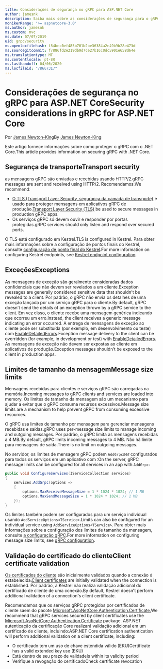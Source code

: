 ```yaml
---
title: Considerações de segurança no gRPC para ASP.NET Core
author: jamesnk
description: Saiba mais sobre as considerações de segurança para o gRPC para ASP.NET Core.
monikerRange: '>= aspnetcore-3.0'
ms.author: jamesnk
ms.custom: mvc
ms.date: 07/07/2019
uid: grpc/security
ms.openlocfilehash: f84bec0ef485b701b2be36384a2e49b9b28e473d
ms.sourcegitcommit: f7886fd2e219db9d7ce27b16c0dc5901e658d64e
ms.translationtype: MT
ms.contentlocale: pt-BR
ms.lasthandoff: 04/06/2020
ms.locfileid: "78667317"
---
```

# <a name="security-considerations-in-grpc-for-aspnet-core"></a><span data-ttu-id="bc8e4-103">Considerações de segurança no gRPC para ASP.NET Core</span><span class="sxs-lookup"><span data-stu-id="bc8e4-103">Security considerations in gRPC for ASP.NET Core</span></span>

<span data-ttu-id="bc8e4-104">Por [James Newton-King](https://twitter.com/jamesnk)</span><span class="sxs-lookup"><span data-stu-id="bc8e4-104">By [James Newton-King](https://twitter.com/jamesnk)</span></span>

<span data-ttu-id="bc8e4-105">Este artigo fornece informações sobre como proteger o gRPC com o .NET Core.</span><span class="sxs-lookup"><span data-stu-id="bc8e4-105">This article provides information on securing gRPC with .NET Core.</span></span>

## <a name="transport-security"></a><span data-ttu-id="bc8e4-106">Segurança de transporte</span><span class="sxs-lookup"><span data-stu-id="bc8e4-106">Transport security</span></span>

<span data-ttu-id="bc8e4-107">as mensagens gRPC são enviadas e recebidas usando HTTP/2.</span><span class="sxs-lookup"><span data-stu-id="bc8e4-107">gRPC messages are sent and received using HTTP/2.</span></span> <span data-ttu-id="bc8e4-108">Recomendamos:</span><span class="sxs-lookup"><span data-stu-id="bc8e4-108">We recommend:</span></span>

* <span data-ttu-id="bc8e4-109">[O TLS (Transport Layer Security, segurança da camada de transporte)](https://tools.ietf.org/html/rfc5246) é usado para proteger mensagens em aplicativos gRPC de produção.</span><span class="sxs-lookup"><span data-stu-id="bc8e4-109">[Transport Layer Security (TLS)](https://tools.ietf.org/html/rfc5246) be used to secure messages in production gRPC apps.</span></span>
* <span data-ttu-id="bc8e4-110">Os serviços gRPC só devem ouvir e responder por portas protegidas.</span><span class="sxs-lookup"><span data-stu-id="bc8e4-110">gRPC services should only listen and respond over secured ports.</span></span>

<span data-ttu-id="bc8e4-111">O TLS está configurado em Kestrel.</span><span class="sxs-lookup"><span data-stu-id="bc8e4-111">TLS is configured in Kestrel.</span></span> <span data-ttu-id="bc8e4-112">Para obter mais informações sobre a configuração de pontos finais do Kestrel, consulte [configuração de ponto final do Kestrel](xref:fundamentals/servers/kestrel#endpoint-configuration).</span><span class="sxs-lookup"><span data-stu-id="bc8e4-112">For more information on configuring Kestrel endpoints, see [Kestrel endpoint configuration](xref:fundamentals/servers/kestrel#endpoint-configuration).</span></span>

## <a name="exceptions"></a><span data-ttu-id="bc8e4-113">Exceções</span><span class="sxs-lookup"><span data-stu-id="bc8e4-113">Exceptions</span></span>

<span data-ttu-id="bc8e4-114">As mensagens de exceção são geralmente consideradas dados confidenciais que não devem ser revelados a um cliente.</span><span class="sxs-lookup"><span data-stu-id="bc8e4-114">Exception messages are generally considered sensitive data that shouldn't be revealed to a client.</span></span> <span data-ttu-id="bc8e4-115">Por padrão, o gRPC não envia os detalhes de uma exceção lançada por um serviço gRPC para o cliente.</span><span class="sxs-lookup"><span data-stu-id="bc8e4-115">By default, gRPC doesn't send the details of an exception thrown by a gRPC service to the client.</span></span> <span data-ttu-id="bc8e4-116">Em vez disso, o cliente recebe uma mensagem genérica indicando que ocorreu um erro.</span><span class="sxs-lookup"><span data-stu-id="bc8e4-116">Instead, the client receives a generic message indicating an error occurred.</span></span> <span data-ttu-id="bc8e4-117">A entrega de mensagens de exceção ao cliente pode ser substituída (por exemplo, em desenvolvimento ou teste) com [EnableDetailedErrors](xref:grpc/configuration#configure-services-options).</span><span class="sxs-lookup"><span data-stu-id="bc8e4-117">Exception message delivery to the client can be overridden (for example, in development or test) with [EnableDetailedErrors](xref:grpc/configuration#configure-services-options).</span></span> <span data-ttu-id="bc8e4-118">As mensagens de exceção não devem ser expostas ao cliente em aplicativos de produção.</span><span class="sxs-lookup"><span data-stu-id="bc8e4-118">Exception messages shouldn't be exposed to the client in production apps.</span></span>

## <a name="message-size-limits"></a><span data-ttu-id="bc8e4-119">Limites de tamanho da mensagem</span><span class="sxs-lookup"><span data-stu-id="bc8e4-119">Message size limits</span></span>

<span data-ttu-id="bc8e4-120">Mensagens recebidas para clientes e serviços gRPC são carregadas na memória.</span><span class="sxs-lookup"><span data-stu-id="bc8e4-120">Incoming messages to gRPC clients and services are loaded into memory.</span></span> <span data-ttu-id="bc8e4-121">Os limites de tamanho da mensagem são um mecanismo para ajudar a evitar que o gRPC consuma recursos excessivos.</span><span class="sxs-lookup"><span data-stu-id="bc8e4-121">Message size limits are a mechanism to help prevent gRPC from consuming excessive resources.</span></span>

<span data-ttu-id="bc8e4-122">O gRPC usa limites de tamanho por mensagem para gerenciar mensagens recebidas e saídas.</span><span class="sxs-lookup"><span data-stu-id="bc8e4-122">gRPC uses per-message size limits to manage incoming and outgoing messages.</span></span> <span data-ttu-id="bc8e4-123">Por padrão, o gRPC limita as mensagens recebidas a 4 MB.</span><span class="sxs-lookup"><span data-stu-id="bc8e4-123">By default, gRPC limits incoming messages to 4 MB.</span></span> <span data-ttu-id="bc8e4-124">Não há limite para mensagens de saída.</span><span class="sxs-lookup"><span data-stu-id="bc8e4-124">There is no limit on outgoing messages.</span></span>

<span data-ttu-id="bc8e4-125">No servidor, os limites de mensagem gRPC podem `AddGrpc`ser configurados para todos os serviços em um aplicativo com :</span><span class="sxs-lookup"><span data-stu-id="bc8e4-125">On the server, gRPC message limits can be configured for all services in an app with `AddGrpc`:</span></span>

```csharp
public void ConfigureServices(IServiceCollection services)
{
    services.AddGrpc(options =>
    {
        options.MaxReceiveMessageSize = 1 * 1024 * 1024; // 1 MB
        options.MaxSendMessageSize = 1 * 1024 * 1024; // 1 MB
    });
}
```

<span data-ttu-id="bc8e4-126">Os limites também podem ser configurados para um serviço individual usando `AddServiceOptions<TService>`.</span><span class="sxs-lookup"><span data-stu-id="bc8e4-126">Limits can also be configured for an individual service using `AddServiceOptions<TService>`.</span></span> <span data-ttu-id="bc8e4-127">Para obter mais informações sobre a configuração dos limites de tamanho da mensagem, consulte [a configuração gRPC](xref:grpc/configuration).</span><span class="sxs-lookup"><span data-stu-id="bc8e4-127">For more information on configuring message size limits, see [gRPC configuration](xref:grpc/configuration).</span></span>

## <a name="client-certificate-validation"></a><span data-ttu-id="bc8e4-128">Validação do certificado do cliente</span><span class="sxs-lookup"><span data-stu-id="bc8e4-128">Client certificate validation</span></span>

<span data-ttu-id="bc8e4-129">[Os certificados do cliente](https://tools.ietf.org/html/rfc5246#section-7.4.4) são inicialmente validados quando a conexão é estabelecida.</span><span class="sxs-lookup"><span data-stu-id="bc8e4-129">[Client certificates](https://tools.ietf.org/html/rfc5246#section-7.4.4) are initially validated when the connection is established.</span></span> <span data-ttu-id="bc8e4-130">Por padrão, a Kestrel não realiza validação adicional do certificado de cliente de uma conexão.</span><span class="sxs-lookup"><span data-stu-id="bc8e4-130">By default, Kestrel doesn't perform additional validation of a connection's client certificate.</span></span>

<span data-ttu-id="bc8e4-131">Recomendamos que os serviços gRPC protegidos por certificados de cliente saem do pacote [Microsoft.AspNetCore.Authentication.Certificate.](xref:security/authentication/certauth)</span><span class="sxs-lookup"><span data-stu-id="bc8e4-131">We recommend that gRPC services secured by client certificates use the [Microsoft.AspNetCore.Authentication.Certificate](xref:security/authentication/certauth) package.</span></span> <span data-ttu-id="bc8e4-132">ASP.NET autenticação da certificação Core realizará validação adicional em um certificado de cliente, incluindo:</span><span class="sxs-lookup"><span data-stu-id="bc8e4-132">ASP.NET Core certification authentication will perform additional validation on a client certificate, including:</span></span>

* <span data-ttu-id="bc8e4-133">O certificado tem um uso de chave estendida válido (EKU)</span><span class="sxs-lookup"><span data-stu-id="bc8e4-133">Certificate has a valid extended key use (EKU)</span></span>
* <span data-ttu-id="bc8e4-134">Está dentro de seu prazo de validade</span><span class="sxs-lookup"><span data-stu-id="bc8e4-134">Is within its validity period</span></span>
* <span data-ttu-id="bc8e4-135">Verifique a revogação do certificado</span><span class="sxs-lookup"><span data-stu-id="bc8e4-135">Check certificate revocation</span></span>
